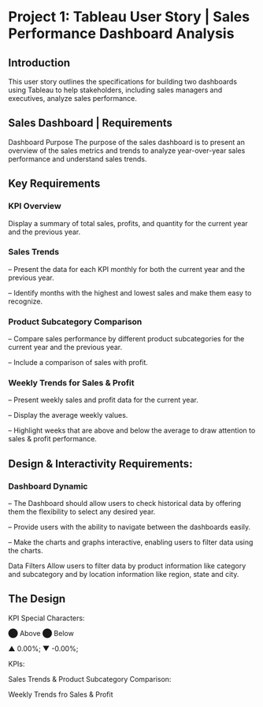# Project 1: Tableau User Story | Sales Performance Dashboard Analysis

## Introduction
This user story outlines the specifications for building two dashboards using Tableau to help stakeholders, including sales managers and executives, analyze sales performance. 

## Sales Dashboard | Requirements
Dashboard Purpose
The purpose of the sales dashboard is to present an overview of the sales metrics and trends to analyze year-over-year sales performance and understand sales trends.

## Key Requirements
### KPI Overview
Display a summary of total sales, profits, and quantity for the current year and the previous year.

### Sales Trends
 – Present the data for each KPI monthly for both the current year and the previous year.

 – Identify months with the highest and lowest sales and make them easy to recognize.

### Product Subcategory Comparison
 – Compare sales performance by different product subcategories for the current year and the previous year.

 – Include a comparison of sales with profit.

### Weekly Trends for Sales & Profit
 – Present weekly sales and profit data for the current year.

 – Display the average weekly values.

 – Highlight weeks that are above and below the average to draw attention to sales & profit performance.
 
## Design & Interactivity Requirements:
  ### Dashboard Dynamic
 – The Dashboard should allow users to check historical data by offering them the flexibility to select any desired year.

 – Provide users with the ability to navigate between the dashboards easily.

 – Make the charts and graphs interactive, enabling users to filter data using the charts.

Data Filters
Allow users to filter data by product information like category and subcategory and by location information like region, state and city.

## The Design

KPI Special Characters:

⬤ Above ⬤ Below

▲ 0.00%; ▼ -0.00%;

KPIs:


Sales Trends & Product Subcategory Comparison:

Weekly Trends fro Sales & Profit











